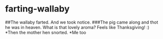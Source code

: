 # farting-wallaby
##The wallaby farted. And we took notice. 
###The pig came along and thot he was in heaven. What is that lovely aroma? Feels like Thanksgiving! :)
*Then the mother hen snorted. 
*Me too
